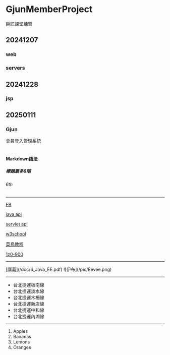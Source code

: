 # GjunMemberProject
巨匠課堂練習
## 20241207
### web
### servers
## 20241228
### jsp
## 20250111
### Gjun
會員登入管理系統<br><br>
#### Markdown語法<br>
##### 標題最多6階
###### 6th
<hr>

[FB](https://www.facebook.com/groups/3131636210312818)

[java api](https://docs.oracle.com/javase/8/docs/api/)

[servlet api](https://tomcat.apache.org/tomcat-5.5-doc/servletapi/index.html)

[w3school](https://www.w3schools.com/)

[菜鳥教程](https://www.runoob.com/)

[1z0-900](https://education.oracle.com/zh_TW/java-ee-7-application-developer/pexam_1Z0-900)

<hr>
[講義](/doc/6_Java_EE.pdf)
![伊布](/pic/Eevee.png)
<hr>
<ul type="disk">
<li>台北捷運板南線</li>
<li>台北捷運淡水線</li>
<li>台北捷運木柵線</li>
<li>台北捷運新店線</li>
<li>台北捷運中和線</li>
<li>台北捷運內湖線</li>
</ul>

<hr>
<ol type="1">
<li>Apples</li>
<li>Bananas</li>
<li>Lemons</li>
<li>Oranges</li>
</ol>
